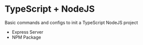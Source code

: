 # TypeScript + NodeJS

Basic commands and configs to init a TypeScript NodeJS project

- Express Server
- NPM Package